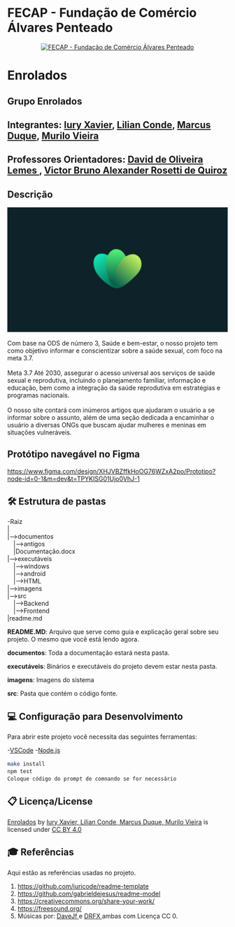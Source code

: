 # FECAP - Fundação de Comércio Álvares Penteado

<p align="center">
<a href= "https://www.fecap.br/"><img src="https://encrypted-tbn0.gstatic.com/images?q=tbn:ANd9GcRhZPrRa89Kma0ZZogxm0pi-tCn_TLKeHGVxywp-LXAFGR3B1DPouAJYHgKZGV0XTEf4AE&usqp=CAU" alt="FECAP - Fundação de Comércio Álvares Penteado" border="0"></a>
</p>

# Enrolados

## Grupo Enrolados

## Integrantes: <a href="https://github.com/IuryXa">Iury Xavier</a>, <a href="https://github.com/lilianconde">Lilian Conde</a>, <a href="https://github.com/marcusduquee">Marcus Duque</a>, <a href="https://github.com/MuraCap4">Murilo Vieira</a>

## Professores Orientadores: <a href="https://www.linkedin.com/in/dolemes/">David de Oliveira Lemes </a>, <a href="https://www.linkedin.com/in/victorbarq/">Victor Bruno Alexander Rosetti de Quiroz</a>

## Descrição

<p align="center">
<img src="https://raw.githubusercontent.com/2024-2-MCC2/Projeto3/refs/heads/main/imagens/Enrolados.png" alt="Enrolados" border="0">
</p>


Com base na ODS de número 3, Saúde e bem-estar, o nosso projeto tem como objetivo informar e conscientizar sobre a saúde sexual, com foco na meta 3.7.
<br><br>
Meta 3.7 Até 2030, assegurar o acesso universal aos serviços de saúde sexual e reprodutiva, incluindo o planejamento familiar, informação e educação, bem como a integração da saúde reprodutiva em estratégias e programas nacionais.
<br><br>
O nosso site contará com inúmeros artigos que ajudaram o usuário a se informar sobre o assunto, além de uma seção dedicada a encaminhar o usuário a diversas ONGs que buscam ajudar mulheres e meninas em situações vulneráveis.

## Protótipo navegável no Figma
https://www.figma.com/design/XHJVBZffkHoOG76WZxA2po/Prototipo?node-id=0-1&m=dev&t=TPYKISG01Ujo0VhJ-1

## 🛠 Estrutura de pastas

-Raiz<br>
|<br>
|-->documentos<br>
  &emsp;|-->antigos<br>
  &emsp;|Documentação.docx<br>
|-->executáveis<br>
  &emsp;|-->windows<br>
  &emsp;|-->android<br>
  &emsp;|-->HTML<br>
|-->imagens<br>
|-->src<br>
  &emsp;|-->Backend<br>
  &emsp;|-->Frontend<br>
|readme.md<br>

<b>README.MD</b>: Arquivo que serve como guia e explicação geral sobre seu projeto. O mesmo que você está lendo agora.

<b>documentos</b>: Toda a documentação estará nesta pasta.

<b>executáveis</b>: Binários e executáveis do projeto devem estar nesta pasta.

<b>imagens</b>: Imagens do sistema

<b>src</b>: Pasta que contém o código fonte.


## 💻 Configuração para Desenvolvimento


Para abrir este projeto você necessita das seguintes ferramentas:

-<a href="https://code.visualstudio.com/">VSCode</a>
-<a href="https://nodejs.org/pt">Node.js</a>

```sh
make install
npm test
Coloque código do prompt de comnando se for necessário
```

## 📋 Licença/License

<p xmlns:cc="http://creativecommons.org/ns#" xmlns:dct="http://purl.org/dc/terms/"><a property="dct:title" rel="cc:attributionURL" href="https://github.com/2024-2-MCC2/Projeto3">Enrolados</a> by <a rel="cc:attributionURL dct:creator" property="cc:attributionName" href="https://github.com/2024-2-MCC2/Projeto3">Iury Xavier, Lilian Conde, Marcus Duque, Murilo Vieira</a> is licensed under <a href="https://creativecommons.org/licenses/by/4.0/?ref=chooser-v1" target="_blank" rel="license noopener noreferrer" style="display:inline-block;">CC BY 4.0<img style="height:22px!important;margin-left:3px;vertical-align:text-bottom;" src="https://mirrors.creativecommons.org/presskit/icons/cc.svg?ref=chooser-v1" alt=""><img style="height:22px!important;margin-left:3px;vertical-align:text-bottom;" src="https://mirrors.creativecommons.org/presskit/icons/by.svg?ref=chooser-v1" alt=""></a></p>

## 🎓 Referências

Aqui estão as referências usadas no projeto.

1. <https://github.com/iuricode/readme-template>
2. <https://github.com/gabrieldejesus/readme-model>
3. <https://creativecommons.org/share-your-work/>
4. <https://freesound.org/>
5. Músicas por: <a href="https://freesound.org/people/DaveJf/sounds/616544/"> DaveJf </a> e <a href="https://freesound.org/people/DRFX/sounds/338986/"> DRFX </a> ambas com Licença CC 0.

